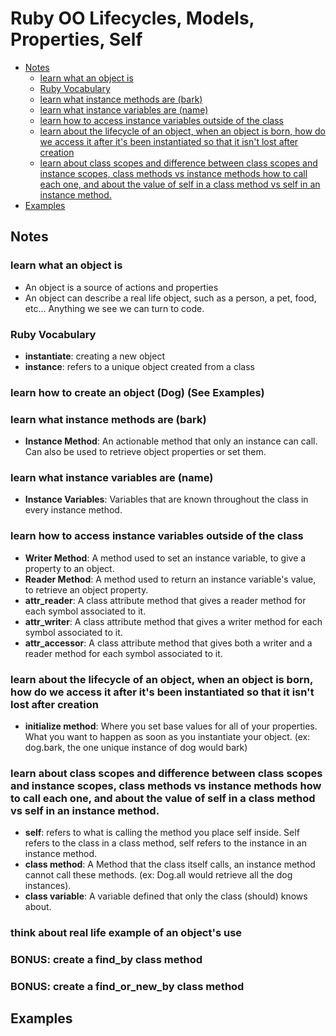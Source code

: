# Ruby OO Lifecycles, Models, Properties, Self
-  [Notes](https://github.com/Enoch2k2/ruby-object-self-lifecycles-models-properties#notes)
    - [learn what an object is](https://github.com/Enoch2k2/ruby-object-self-lifecycles-models-properties#learn-what-an-object-is)
    - [Ruby Vocabulary](https://github.com/Enoch2k2/ruby-object-self-lifecycles-models-properties#ruby-vocabulary)
    - [learn what instance methods are (bark)](https://github.com/Enoch2k2/ruby-object-self-lifecycles-models-properties#learn-what-instance-methods-are-bark)
    - [learn what instance variables are (name)](https://github.com/Enoch2k2/ruby-object-self-lifecycles-models-properties#learn-what-instance-variables-are-name)
    - [learn how to access instance variables outside of the class](https://github.com/Enoch2k2/ruby-object-self-lifecycles-models-properties#learn-how-to-access-instance-variables-outside-of-the-class)
    - [learn about the lifecycle of an object, when an object is born, how do we access it after it's been instantiated so that it isn't lost after creation](https://github.com/Enoch2k2/ruby-object-self-lifecycles-models-properties#learn-about-the-lifecycle-of-an-object-when-an-object-is-born-how-do-we-access-it-after-its-been-instantiated-so-that-it-isnt-lost-after-creation)
    - [learn about class scopes and difference between class scopes and instance scopes, class methods vs instance methods how to call each one, and about the value of self in a class method vs self in an instance method.](https://github.com/Enoch2k2/ruby-object-self-lifecycles-models-properties#learn-about-class-scopes-and-difference-between-class-scopes-and-instance-scopes-class-methods-vs-instance-methods-how-to-call-each-one-and-about-the-value-of-self-in-a-class-method-vs-self-in-an-instance-method)
- [Examples](https://github.com/Enoch2k2/ruby-object-self-lifecycles-models-properties#examples)
## **Notes** ##
### learn what an object is
  - An object is a source of actions and properties
  - An object can describe a real life object, such as a person, a pet, food, etc... Anything we see we can turn to code.

### Ruby Vocabulary
  - **instantiate**: creating a new object
  - **instance**: refers to a unique object created from a class

### learn how to create an object (Dog) (See Examples)
### learn what instance methods are (bark)
  - **Instance Method**: An actionable method that only an instance can call. Can also be used to retrieve object properties or set them.
### learn what instance variables are (name)
  - **Instance Variables**: Variables that are known throughout the class in every instance method.
### learn how to access instance variables outside of the class
  - **Writer Method**: A method used to set an instance variable, to  give a property to an object.
  - **Reader Method**: A method used to return an instance variable's value, to retrieve an object property.
  - **attr_reader**: A class attribute method that gives a reader method for each symbol associated to it.
  - **attr_writer**: A class attribute method that gives a writer method for each symbol associated to it.
  - **attr_accessor**: A class attribute method that gives both a writer and a reader method for each symbol associated to it.
### learn about the lifecycle of an object, when an object is born, how do we access it after it's been instantiated so that it isn't lost after creation
  - **initialize method**: Where you set base values for all of your properties. What you want to happen as soon as you instantiate your object. (ex: dog.bark, the one unique instance of dog would bark)
### learn about class scopes and difference between class scopes and instance scopes, class methods vs instance methods how to call each one, and about the value of self in a class method vs self in an instance method.
  - **self**: refers to what is calling the method you place self inside. Self refers to the class in a class method, self refers to the instance in an instance method.
  - **class method**: A Method that the class itself calls, an instance method cannot call these methods. (ex: Dog.all would retrieve all the dog instances).
  - **class variable**: A variable defined that only the class (should) knows about.

### think about real life example of an object's use
### BONUS: create a find_by class method
### BONUS: create a find_or_new_by class method

## **Examples** ##